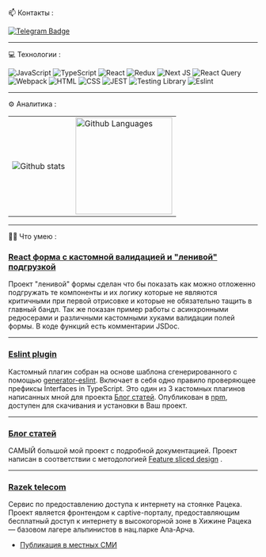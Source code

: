 
📫 Контакты :
<div id="badges">

  <a href="https://t.me/xkochevnikx">
      <img src="https://img.shields.io/badge/Telegram-blue?style=for-the-badge&logo=telegram&logoColor=white" alt="Telegram Badge"/>
  </a>
</div>

----
💻 Технологии : <br/>

![JavaScript](https://img.shields.io/badge/JavaScript-323330?style=for-the-badge&logo=javascript&logoColor=F7DF1E)
![TypeScript](https://img.shields.io/badge/TypeSctipt-316192?style=for-the-badge&logo=typescript&logoColor=white)
![React](https://img.shields.io/badge/react-%2320232a.svg?style=for-the-badge&logo=react&logoColor=%2361DAFB)
![Redux](https://img.shields.io/badge/redux-%23593d88.svg?style=for-the-badge&logo=redux&logoColor=white)
![Next JS](https://img.shields.io/badge/Next-black?style=for-the-badge&logo=next.js&logoColor=white)
![React Query](https://img.shields.io/badge/react_query-grey?style=for-the-badge&logo=react-query&logoColor=red)
![Webpack](https://img.shields.io/badge/webpack-%238DD6F9.svg?style=for-the-badge&logo=webpack&logoColor=black)
![HTML](https://img.shields.io/badge/HTML5-E34F26?style=for-the-badge&logo=html5&logoColor=white)
![CSS](https://img.shields.io/badge/CSS3-1572B6?style=for-the-badge&logo=css3&logoColor=white)
![JEST](https://img.shields.io/badge/Jest-323330?style=for-the-badge&logo=Jest&logoColor=white)
![Testing Library](https://img.shields.io/badge/testing%20library-323330?style=for-the-badge&logo=testing-library&logoColor=red)
![Eslint](https://img.shields.io/badge/eslint-3A33D1?style=for-the-badge&logo=eslint&logoColor=white)

---
⚙️ Аналитика : 

<table>
  <tr>
    <td>
      <img align="left" src="https://github-readme-streak-stats.herokuapp.com/?user=xkochevnikx&theme=algolia" alt="Github stats" />
    </td>
    <td>
      <img height="195px" align="right" alt="Github Languages" src="https://github-readme-stats-eight-theta.vercel.app/api/top-langs/?username=xkochevnikx&theme=algolia&layout=compact" />
    </td>
  </tr>
</table>

---
👨‍💻 Что умею  : 
### [React форма с кастомной валидацией и "ленивой" подгрузкой](https://github.com/xkochevnikx/react-form-custom) 
Проект "ленивой" формы сделан что бы показать как можно отложенно подгружать те компоненты и их логику которые не являются критичными при первой отрисовке и которые не обязательно тащить в главный бандл. Так же показан пример работы с асинхронными редюсерами и различными кастомными хуками валидации полей формы.
В коде функций есть комментарии JSDoc.

---
### [Eslint plugin](https://github.com/xkochevnikx/eslint-plugin-interface-prefix-control-svt) 
Кастомный плагин собран на основе шаблона сгенерированного с помощью  [generator-eslint](https://www.npmjs.com/package/generator-eslint).
Включает в себя одно правило проверяющее префиксы Interfaces in TypeScript. Это один из 3 кастомных плагинов написанных мной для проекта [Блог статей](https://github.com/xkochevnikx/production_project). Опубликован в [npm](https://www.npmjs.com/package/eslint-plugin-interface-prefix-control-svt), доступен для скачивания и установки в Ваш проект.

---
### [Блог статей](https://github.com/xkochevnikx/production_project)
САМЫЙ большой мой проект с подробной документацией. Проект написан в соответствии с методологией [Feature sliced design](https://feature-sliced.design/ru/) .


---
### [Razek telecom](https://github.com/ala-archa/ratzek-services-frontend)
Сервис по предоставлению доступа к интернету на стоянке Рацека. <br/>
Проект является фронтендом к captive-порталу, предоставляющим бесплатный доступ к интернету в высокогорной зоне в Хижине Рацека — базовом лагере альпинистов в нац.парке Ала-Арча. 
- [Публикация в местных СМИ](https://economist.kg/novosti/2023/04/14/alpinist-iz-rossii-za-svoj-schet-provel-internet-v-alplager-v-kyrgyzstane-potratil-100-tysyach-somov/)





